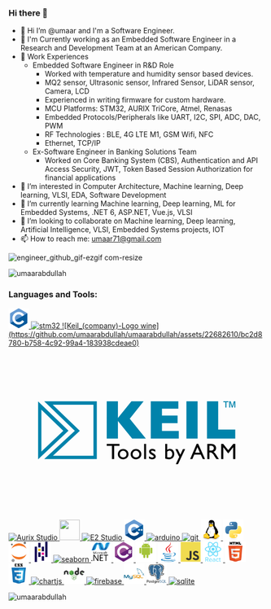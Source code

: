 ### Hi there 👋

<!--
**umaarabdullah/umaarabdullah** is a ✨ _special_ ✨ repository because its `README.md` (this file) appears on your GitHub profile.

Here are some ideas to get you started:

- 🔭 I’m currently working on ...
- 🌱 I’m currently learning ...
- 👯 I’m looking to collaborate on ...
- 🤔 I’m looking for help with ...
- 💬 Ask me about ...
- 📫 How to reach me: ...
- 😄 Pronouns: ...
- ⚡ Fun fact: ...
-->

- 👋 Hi I’m @umaar and I'm a Software Engineer.
- 🔭 I'm Currently working as an Embedded Software Engineer in a Research and Development Team at an American Company.
- 💼 Work Experiences
    - Embedded Software Engineer in R&D Role
        - Worked with temperature and humidity sensor based devices.
        - MQ2 sensor, Ultrasonic sensor, Infrared Sensor, LiDAR sensor, Camera, LCD
        - Experienced in writing firmware for custom hardware.
        - MCU Platforms: STM32, AURIX TriCore, Atmel, Renasas
        - Embedded Protocols/Peripherals like UART, I2C, SPI, ADC, DAC, PWM
        - RF Technologies : BLE, 4G LTE M1, GSM Wifi, NFC
        - Ethernet, TCP/IP
    - Ex-Software Engineer in Banking Solutions Team
        - Worked on Core Banking System (CBS), Authentication and API Access Security, JWT, Token Based Session Authorization for financial applications
- 👀 I’m interested in Computer Architecture, Machine learning, Deep learning, VLSI, EDA, Software Development
- 🌱 I’m currently learning Machine learning, Deep learning, ML for Embedded Systems, .NET 6, ASP.NET, Vue.js, VLSI
- 👯 I’m looking to collaborate on Machine learning, Deep learning, Artificial Intelligence, VLSI, Embedded Systems projects, IOT
- 📫 How to reach me: umaar71@gmail.com

![engineer_github_gif-ezgif com-resize](https://github.com/umaarabdullah/umaarabdullah/assets/22682610/111fc529-9d8f-4e42-8c94-df4a9b1f7978)

<p align="left"> 
    <img src="https://komarev.com/ghpvc/?username=umaarabdullah&label=Profile%20views&color=0e75b6&style=flat" alt="umaarabdullah" />     
</p>

<h3 align="left">Languages and Tools:</h3>
<p align="left"> 
    
  <a href="https://www.cprogramming.com/" target="_blank" rel="noreferrer"> 
    <img src="https://raw.githubusercontent.com/devicons/devicon/master/icons/c/c-original.svg" alt="c" width="40" height="40"/> 
  </a>
<a href="https://www.st.com/en/microcontrollers-microprocessors/stm32-32-bit-arm-cortex-mcus.html" target="_blank" rel="noreferrer"> 
    <img src="https://upload.wikimedia.org/wikipedia/en/f/f3/STMicroelectronics_logo.svg" alt="stm32" width="40" height="40"/> 
  </a>
  <a href="https://www.keil.com/" target="_blank" rel="noreferrer"> 
![Keil_(company)-Logo wine](https://github.com/umaarabdullah/umaarabdullah/assets/22682610/bc2d8780-b758-4c92-99a4-183938cdeae0)<svg xmlns="http://www.w3.org/2000/svg" height="800" width="1200" viewBox="-36 -19.14375 312 114.8625"><path d="M131.114 45.33h-16.663L97.134 24.121V45.33H83.491V.024h13.643v20.313L113.536.024h14.833l-16.858 21.215zm40.087-9.16h-20.483v-9.559h19.017v-9.162h-19.017V9.086h19.932V.024h-33.575V45.33h34.127v-9.16zM194.107.024h-13.645V45.33h13.645zm45.807 34.451h-20.749V.024h-13.641V45.33h34.39zM0 .264v70.375l36.976-34.79zM3.974 10.27l26.64 25.646-26.64 25.246zM7.422 0l37.241 35.916L7.422 70.373h64.013V0zm59.903 66.266H18.022l32.736-30.351-33-31.675h49.566v62.026zM227.903 1.153h-2.464V.026h6.209v1.127h-2.481v6.479h-1.264zM232.51.026h1.873l1.892 6.077h.039l1.834-6.077h1.834v7.606h-1.166V1.249h-.037l-1.911 6.383h-1.147l-2.007-6.479h-.037v6.479h-1.166V.026z" fill="#0083AB"/><path d="M83.525 51.849h15.448v2.356h-6.447v16.163h-2.66V54.205h-6.341zm20.029 6.315c-1.871 0-3.427.592-4.667 1.78-1.239 1.188-1.858 2.672-1.858 4.454 0 1.766.614 3.237 1.84 4.414 1.226 1.18 2.753 1.767 4.579 1.767 1.889 0 3.455-.58 4.699-1.741 1.244-1.16 1.865-2.618 1.865-4.374 0-1.809-.613-3.311-1.839-4.506-1.226-1.197-2.766-1.794-4.619-1.794m2.833 3.309c.785.759 1.178 1.716 1.178 2.872 0 1.164-.378 2.121-1.133 2.866-.754.745-1.721 1.118-2.904 1.118-1.192 0-2.167-.369-2.926-1.105-.759-.738-1.139-1.688-1.139-2.853 0-1.173.37-2.14 1.112-2.899.741-.759 1.689-1.139 2.847-1.139 1.191.001 2.18.381 2.965 1.14zm12.774-3.309c-1.871 0-3.427.592-4.665 1.78-1.241 1.188-1.86 2.672-1.86 4.454 0 1.766.614 3.237 1.84 4.414 1.226 1.18 2.753 1.767 4.581 1.767 1.887 0 3.453-.58 4.699-1.741 1.242-1.16 1.865-2.618 1.863-4.374 0-1.809-.611-3.311-1.838-4.506-1.228-1.197-2.768-1.794-4.62-1.794m2.833 3.309c.787.759 1.18 1.716 1.18 2.872 0 1.164-.378 2.121-1.133 2.866-.756.745-1.723 1.118-2.906 1.118-1.19 0-2.165-.369-2.924-1.105-.761-.738-1.141-1.688-1.141-2.853 0-1.173.372-2.14 1.112-2.899.742-.759 1.691-1.139 2.847-1.139 1.19.001 2.18.381 2.965 1.14zm7.001 8.895h2.411V51.876h-2.411zm5.945-.875c.857.415 1.566.701 2.13.854.567.155 1.211.231 1.935.231 1.226 0 2.23-.32 3.012-.959.781-.638 1.172-1.457 1.172-2.454 0-1.395-1.016-2.665-3.047-3.811l-.861-.491c-.651-.361-1.108-.669-1.367-.925-.261-.257-.389-.526-.389-.808 0-.328.143-.592.43-.789.286-.199.662-.299 1.129-.299.909 0 2.078.433 3.508 1.297v-2.383c-1.253-.67-2.474-1.006-3.668-1.006-1.144 0-2.083.296-2.811.888-.728.59-1.092 1.354-1.092 2.29 0 .723.24 1.392.722 2.005.479.613 1.495 1.352 3.051 2.217.777.441 1.281.778 1.516 1.013.234.233.35.526.35.88 0 .344-.18.64-.541.886-.362.248-.794.37-1.299.37-.485 0-1.082-.147-1.793-.442-.71-.296-1.406-.683-2.085-1.159v2.595m19.751.2c.512.256 1.203.469 2.072.635.868.167 1.696.251 2.479.251 1.958 0 3.524-.58 4.694-1.741 1.17-1.16 1.753-2.719 1.753-4.677 0-1.828-.489-3.324-1.47-4.489-.979-1.165-2.24-1.747-3.783-1.747-1.186 0-2.296.379-3.338 1.138v-7.188h-2.408v17.818zm5.151-9.518c1.014 0 1.836.379 2.469 1.139.628.759.944 1.742.944 2.951 0 1.19-.337 2.165-1.012 2.925-.677.759-1.546 1.139-2.615 1.139-.863 0-1.706-.124-2.528-.37v-6.591c.926-.796 1.839-1.193 2.742-1.193zm13.223 4.894l-3.291-6.879h-2.743l4.702 9.562-4.133 8.823h2.688l8.629-18.385h-2.702zm11.957 5.299h2.72l2.31-5.481h7.889l2.467 5.481h2.708l-8.292-18.598h-1.86zm6.08-7.837l2.765-6.696 2.985 6.696zm17.417 7.837V62.32h.688c.863 0 1.481.1 1.85.297.366.198.777.522 1.231.971.455.45.956 1.054 1.501 1.814l.887 1.443.82 1.35.516.729c.078.106.132.182.156.226l.81 1.218h3.147l-.977-1.324c-.391-.529-.906-1.319-1.55-2.37-1.025-1.667-1.819-2.836-2.383-3.507-.565-.669-1.145-1.199-1.733-1.587 1.004-.389 1.776-.975 2.315-1.762.538-.785.808-1.715.808-2.792 0-1.58-.549-2.833-1.648-3.759-1.099-.926-2.584-1.39-4.455-1.39h-4.632v18.492h2.649zm3.578-15.951c.561.194.996.528 1.303.999.311.474.465 1 .465 1.582 0 .591-.14 1.119-.419 1.582-.274.463-.665.809-1.164 1.039-.498.229-1.417.345-2.759.345h-1.004v-5.838h.792c1.299 0 2.225.098 2.786.291zm19.317 5.054l-6.146-7.595h-2.504v18.492h2.647V55.98l5.751 7.147h.489l5.687-7.147v14.388H240V51.876h-2.476z"/></svg>
  </a>
<a href="https://www.infineon.com/cms/en/tools/aurix-bsp/" target="_blank" rel="noreferrer"> 
    <img src="https://www.infineon.com/export/sites/default/_images/products/memories/memories-optigatrust-aurix-100.png" alt="Aurix Studio" width="40" height="40"/> 
  </a>
  <a href="https://www.microchip.com/mplab/microchip-studio" target="_blank" rel="noreferrer"> 
    <img src="https://upload.wikimedia.org/wikipedia/commons/c/ca/Microchip-Logo.svg" width="40" height="40"/> 
  </a>
  <a href="https://www.renesas.com/us/en/products/software-tools/simulators-debuggers/e2studio.html" target="_blank" rel="noreferrer"> 
    <img src="https://upload.wikimedia.org/wikipedia/commons/3/32/BTS_E2.svg" alt="E2 Studio" width="40" height="40"/> 
  </a>
  <a href="https://www.w3schools.com/cpp/" target="_blank" rel="noreferrer"> 
    <img src="https://raw.githubusercontent.com/devicons/devicon/master/icons/cplusplus/cplusplus-original.svg" alt="cplusplus" width="40" height="40"/> 
  </a>  
<a href="https://www.arduino.cc/" target="_blank" rel="noreferrer"> 
    <img src="https://cdn.worldvectorlogo.com/logos/arduino-1.svg" alt="arduino" width="40" height="40"/> 
  </a> 
  <a href="https://git-scm.com/" target="_blank" rel="noreferrer"> 
    <img src="https://www.vectorlogo.zone/logos/git-scm/git-scm-icon.svg" alt="git" width="40" height="40"/> 
  </a>
  <a href="https://www.linux.org/" target="_blank" rel="noreferrer"> 
    <img src="https://raw.githubusercontent.com/devicons/devicon/master/icons/linux/linux-original.svg" alt="linux" width="40" height="40"/> 
  </a> 
  <a href="https://www.python.org" target="_blank" rel="noreferrer"> <img src="https://raw.githubusercontent.com/devicons/devicon/master/icons/python/python-original.svg" alt="python" width="40" height="40"/>
  <a href="https://jupyter.org/" target="_blank" rel="noreferrer">
    <img src="https://raw.githubusercontent.com/devicons/devicon/master/icons/jupyter/jupyter-original.svg" alt="jupyter" width="40" height="40"/>
  </a>
  <a href="https://pandas.pydata.org/" target="_blank" rel="noreferrer"> 
    <img src="https://raw.githubusercontent.com/devicons/devicon/2ae2a900d2f041da66e950e4d48052658d850630/icons/pandas/pandas-original.svg" alt="pandas" width="40" height="40"/> 
  </a> 
  <a href="https://seaborn.pydata.org/" target="_blank" rel="noreferrer"> 
    <img src="https://seaborn.pydata.org/_images/logo-mark-lightbg.svg" alt="seaborn" width="40" height="40"/> 
  </a> 
  <a href="https://dotnet.microsoft.com/" target="_blank" rel="noreferrer"> 
    <img src="https://raw.githubusercontent.com/devicons/devicon/master/icons/dot-net/dot-net-original-wordmark.svg" alt="dotnet" width="40" height="40"/> 
  </a> 
  <a href="https://www.w3schools.com/cs/" target="_blank" rel="noreferrer"> 
    <img src="https://raw.githubusercontent.com/devicons/devicon/master/icons/csharp/csharp-original.svg" alt="csharp" width="40" height="40"/> 
  </a>
   <a href="https://developer.android.com" target="_blank" rel="noreferrer"> 
    <img src="https://raw.githubusercontent.com/devicons/devicon/master/icons/android/android-original-wordmark.svg" alt="android" width="40" height="40"/> 
  </a> 
  <a href="https://www.java.com" target="_blank" rel="noreferrer"> 
    <img src="https://raw.githubusercontent.com/devicons/devicon/master/icons/java/java-original.svg" alt="java" width="40" height="40"/> 
  </a> 
  <a href="https://developer.mozilla.org/en-US/docs/Web/JavaScript" target="_blank" rel="noreferrer"> 
    <img src="https://raw.githubusercontent.com/devicons/devicon/master/icons/javascript/javascript-original.svg" alt="javascript" width="40" height="40"/> 
  </a>  
  <a href="https://reactjs.org/" target="_blank" rel="noreferrer"> 
    <img src="https://raw.githubusercontent.com/devicons/devicon/master/icons/react/react-original-wordmark.svg" alt="react" width="40" height="40"/> 
  </a> 
  <a href="https://www.w3.org/html/" target="_blank" rel="noreferrer"> 
    <img src="https://raw.githubusercontent.com/devicons/devicon/master/icons/html5/html5-original-wordmark.svg" alt="html5" width="40" height="40"/> 
  </a> 
   <a href="https://www.w3schools.com/css/" target="_blank" rel="noreferrer"> 
    <img src="https://raw.githubusercontent.com/devicons/devicon/master/icons/css3/css3-original-wordmark.svg" alt="css3" width="40" height="40"/> 
  </a> 
  <a href="https://www.chartjs.org" target="_blank" rel="noreferrer"> 
    <img src="https://www.chartjs.org/media/logo-title.svg" alt="chartjs" width="40" height="40"/> 
  </a>
  <a href="https://nodejs.org" target="_blank" rel="noreferrer"> 
    <img src="https://raw.githubusercontent.com/devicons/devicon/master/icons/nodejs/nodejs-original-wordmark.svg" alt="nodejs" width="40" height="40"/> 
  </a>
<a href="https://firebase.google.com/" target="_blank" rel="noreferrer"> 
    <img src="https://www.vectorlogo.zone/logos/firebase/firebase-icon.svg" alt="firebase" width="40" height="40"/> 
  </a> 
  <a href="https://www.mysql.com/" target="_blank" rel="noreferrer"> 
    <img src="https://raw.githubusercontent.com/devicons/devicon/master/icons/mysql/mysql-original-wordmark.svg" alt="mysql" width="40" height="40"/> 
  </a> 
  <a href="https://www.postgresql.org" target="_blank" rel="noreferrer"> 
    <img src="https://raw.githubusercontent.com/devicons/devicon/master/icons/postgresql/postgresql-original-wordmark.svg" alt="postgresql" width="40" height="40"/> 
  </a>
  <a href="https://www.sqlite.org/" target="_blank" rel="noreferrer"> 
    <img src="https://www.vectorlogo.zone/logos/sqlite/sqlite-icon.svg" alt="sqlite" width="40" height="40"/> 
  </a> 
</p>


<p><img align="left" src="https://github-readme-stats.vercel.app/api/top-langs?username=umaarabdullah&show_icons=true&locale=en&layout=compact" alt="umaarabdullah" /></p>

